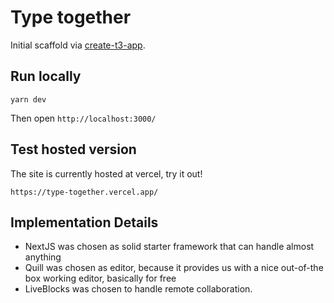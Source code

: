# Type together

Initial scaffold via [create-t3-app](https://create.t3.gg/).

## Run locally

`yarn dev`

Then open `http://localhost:3000/`

## Test hosted version

The site is currently hosted at vercel, try it out!

```
https://type-together.vercel.app/
```

## Implementation Details

- NextJS was chosen as solid starter framework that can handle almost anything
- Quill was chosen as editor, because it provides us with a nice out-of-the box working editor, basically for free
- LiveBlocks was chosen to handle remote collaboration. 
